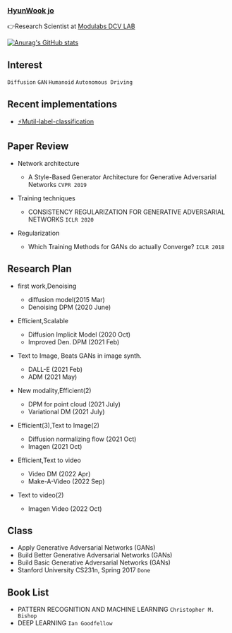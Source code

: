 
### [**HyunWook jo**](https://subsequent-napkin-f74.notion.site/Make-everyone-s-life-more-fun-via-AI-d6a1722a5aee470a95b82cc84c86c998)




<!--
<a href="https://www.instagram.com/wxxk._o/" target="_blank"><img src = "https://img.shields.io/badge/-Instagram-black?logo=Instagram&logoColor=E4405F"></a>
-->


👉Research Scientist at  [Modulabs DCV LAB](https://modulabs.co.kr/product/lab-9156-2022-11-16-122419/)

[![Anurag's GitHub stats](https://github-readme-stats.vercel.app/api?username=ugiugi0823)](https://github.com/ugiugi0823/github-readme-stats)


## Interest
`Diffusion` `GAN` `Humanoid` `Autonomous Driving`



## Recent implementations
- [⚡Mutil-label-classification](https://github.com/ugiugi0823/DACON-4D)



## Paper Review
- Network architecture
  - A Style-Based Generator Architecture for Generative Adversarial Networks `CVPR 2019`

- Training techniques
  - CONSISTENCY REGULARIZATION FOR GENERATIVE ADVERSARIAL NETWORKS `ICLR 2020`
  
- Regularization
  - Which Training Methods for GANs do actually Converge? `ICLR 2018`



## Research Plan
- first work,Denoising
  - diffusion model(2015 Mar)
  - Denoising DPM (2020 June)

- Efficient,Scalable
  - Diffusion Implicit Model (2020 Oct)
  - Improved Den. DPM (2021 Feb)

- Text to Image, Beats GANs in image synth.
  - DALL-E (2021 Feb)
  - ADM (2021 May)

- New modality,Efficient(2)
  - DPM for point cloud (2021 July)
  - Variational DM (2021 July)

- Efficient(3),Text to Image(2)
  - Diffusion normalizing flow (2021 Oct)
  - Imagen (2021 Oct)

- Efficient,Text to video
  - Video DM (2022 Apr)
  - Make-A-Video (2022 Sep)

- Text to video(2)
  - Imagen Video (2022 Oct)



## Class
- Apply Generative Adversarial Networks (GANs)
- Build Better Generative Adversarial Networks (GANs)
- Build Basic Generative Adversarial Networks (GANs)
- Stanford University CS231n, Spring 2017 `Done`





## Book List
- PATTERN RECOGNITION AND MACHINE LEARNING `Christopher M. Bishop`
- DEEP LEARNING `Ian Goodfellow`



<!--
**ugiugi0823/ugiugi0823** is a ✨ _special_ ✨ repository because its `README.md` (this file) appears on your GitHub profile.


- 🔭 I’m currently working on ...
- 🌱 I’m currently learning ...
- 👯 I’m looking to collaborate on ...
- 🤔 I’m looking for help with ...
- 💬 Ask me about ...
- 📫 How to reach me: ...
- 😄 Pronouns: ...
- ⚡ Fun fact: ...
-->
